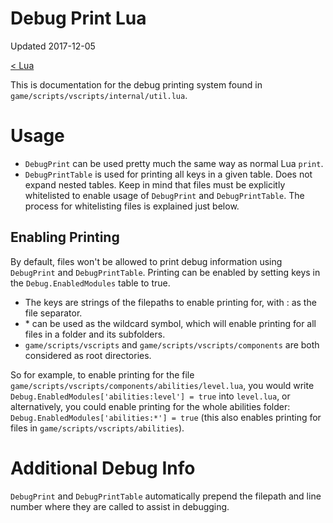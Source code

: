 # Debug Print Lua

Updated 2017-12-05

[< Lua][0]

This is documentation for the debug printing system found in `game/scripts/vscripts/internal/util.lua`.

# Usage
- `DebugPrint` can be used pretty much the same way as normal Lua `print`.
- `DebugPrintTable` is used for printing all keys in a given table. Does not expand nested tables.
Keep in mind that files must be explicitly whitelisted to enable usage of `DebugPrint` and `DebugPrintTable`. The process for whitelisting files is explained just below.

## Enabling Printing
By default, files won't be allowed to print debug information using `DebugPrint` and `DebugPrintTable`. Printing can be enabled by setting keys in the `Debug.EnabledModules` table to true.
- The keys are strings of the filepaths to enable printing for, with : as the file separator.
- \* can be used as the wildcard symbol, which will enable printing for all files in a folder and its subfolders.
- `game/scripts/vscripts` and `game/scripts/vscripts/components` are both considered as root directories.

So for example, to enable printing for the file `game/scripts/vscripts/components/abilities/level.lua`, you would write `Debug.EnabledModules['abilities:level'] = true` into `level.lua`, or alternatively, you could enable printing for the whole abilities folder: `Debug.EnabledModules['abilities:*'] = true` (this also enables printing for files in `game/scripts/vscripts/abilities`).

# Additional Debug Info
`DebugPrint` and `DebugPrintTable` automatically prepend the filepath and line number where they are called to assist in debugging.

[0]: ../README.md
